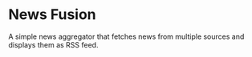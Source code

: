 # News Fusion

A simple news aggregator that fetches news from multiple sources and displays them as RSS feed.
